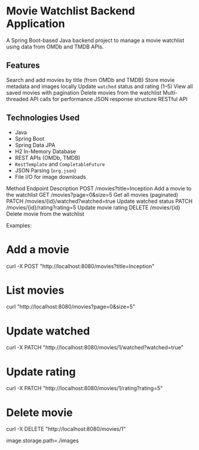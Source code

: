 #  Movie Watchlist Backend Application

A Spring Boot-based Java backend project to manage a movie watchlist using data from OMDb and TMDB APIs.

##  Features

Search and add movies by title (from OMDb and TMDB)
Store movie metadata and images locally
Update `watched` status and rating (1–5)
View all saved movies with pagination
Delete movies from the watchlist
Multi-threaded API calls for performance
JSON response structure
RESTful API

## Technologies Used
- Java 
- Spring Boot 
- Spring Data JPA
- H2 In-Memory Database
- REST APIs (OMDb, TMDB)
- `RestTemplate` and `CompletableFuture`
- JSON Parsing (`org.json`)
- File I/O for image downloads

Method	Endpoint	                        Description
POST	/movies?title=Inception	            Add a movie to the watchlist
GET	    /movies?page=0&size=5	            Get all movies (paginated)
PATCH	/movies/{id}/watched?watched=true	Update watched status
PATCH	/movies/{id}/rating?rating=5	    Update movie rating
DELETE	/movies/{id}	                    Delete movie from the watchlist

Examples:
# Add a movie
curl -X POST "http://localhost:8080/movies?title=Inception"

# List movies
curl "http://localhost:8080/movies?page=0&size=5"

# Update watched
curl -X PATCH "http://localhost:8080/movies/1/watched?watched=true"

# Update rating
curl -X PATCH "http://localhost:8080/movies/1/rating?rating=5"

# Delete movie
curl -X DELETE "http://localhost:8080/movies/1"


image.storage.path=./images
